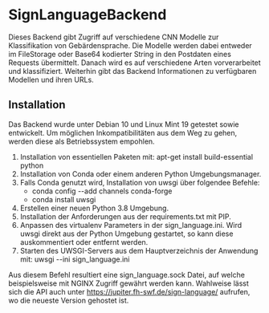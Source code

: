 # SignLanguageBackend
Dieses Backend gibt Zugriff auf verschiedene CNN Modelle zur Klassifikation
von Gebärdensprache. Die Modelle werden dabei entweder im FileStorage oder 
Base64 kodierter String in den Postdaten eines Requests übermittelt. Danach
wird es auf verschiedene Arten vorverarbeitet und klassifiziert. Weiterhin gibt 
das Backend Informationen zu verfügbaren Modellen und ihren URLs.
## Installation
Das Backend wurde unter Debian 10 und Linux Mint 19 getestet sowie entwickelt. 
Um möglichen Inkompatibilitäten aus dem Weg zu gehen, werden diese als Betriebssystem
empohlen.
1. Installation von essentiellen Paketen mit: apt-get install build-essential python
2. Installation von Conda oder einem anderen Python Umgebungsmanager.
3. Falls Conda genutzt wird, Installation von uwsgi über folgendee Befehle: 
    - conda config --add channels conda-forge
    - conda install uwsgi 
4. Erstellen einer neuen Python 3.8 Umgebung.
5. Installation der Anforderungen aus der requirements.txt mit PIP.
6. Anpassen des virtualenv Parameters in der sign_language.ini. Wird uwsgi direkt aus der Python Umgebung
   gestartet, so kann diese auskommentiert oder entfernt werden.
7. Starten des UWSGI-Servers aus dem Hauptverzeichnis der Anwendung mit: uwsgi --ini sign_language.ini

Aus diesem Befehl resultiert eine sign_language.sock Datei, auf welche beispielsweise mit NGINX Zugriff 
gewährt werden kann. Wahlweise lässt sich die API auch unter https://jupiter.fh-swf.de/sign-language/ aufrufen, 
wo die neueste Version gehostet ist.
